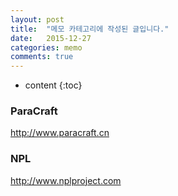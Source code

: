 ```yaml
---
layout: post
title:  "메모 카테고리에 작성된 글입니다."
date:   2015-12-27
categories: memo
comments: true
---
```


* content
{:toc}

### ParaCraft
http://www.paracraft.cn

### NPL
http://www.nplproject.com
